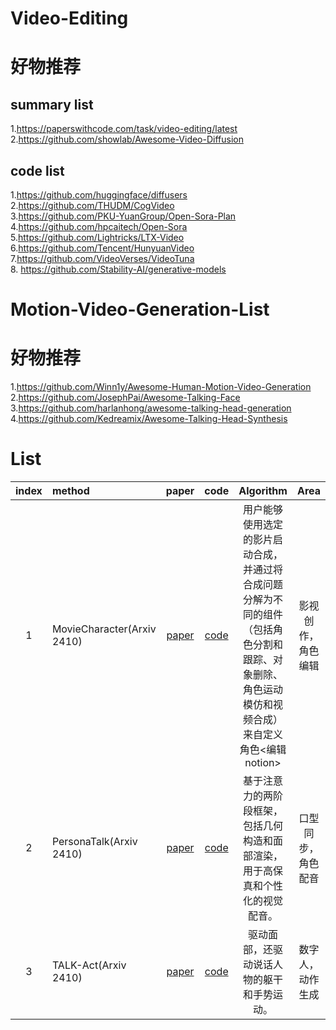 # Video-Editing

# 好物推荐
## summary list
1.https://paperswithcode.com/task/video-editing/latest   
2.https://github.com/showlab/Awesome-Video-Diffusion  

## code list
1.https://github.com/huggingface/diffusers   
2.https://github.com/THUDM/CogVideo    
3.https://github.com/PKU-YuanGroup/Open-Sora-Plan    
4.https://github.com/hpcaitech/Open-Sora    
5.https://github.com/Lightricks/LTX-Video     
6.https://github.com/Tencent/HunyuanVideo    
7.https://github.com/VideoVerses/VideoTuna   
8. https://github.com/Stability-AI/generative-models    


# Motion-Video-Generation-List

# 好物推荐
1.https://github.com/Winn1y/Awesome-Human-Motion-Video-Generation   
2.https://github.com/JosephPai/Awesome-Talking-Face    
3.https://github.com/harlanhong/awesome-talking-head-generation    
4.https://github.com/Kedreamix/Awesome-Talking-Head-Synthesis
 


# List

| index | method  | paper | code | Algorithm | Area |
| :----:| :---- | :----: | :----: | :----: | :----: |
| 1 | MovieCharacter(Arxiv 2410) | [paper](https://arxiv.org/pdf/2410.20974) | [code](https://moviecharacter.github.io/) | 用户能够使用选定的影片启动合成，并通过将合成问题分解为不同的组件（包括角色分割和跟踪、对象删除、角色运动模仿和视频合成）来自定义角色<编辑notion>  | 影视创作，角色编辑 |
| 2 | PersonaTalk(Arxiv 2410) | [paper](https://arxiv.org/pdf/2409.05379) | [code](https://grisoon.github.io/PersonaTalk/) | 基于注意力的两阶段框架，包括几何构造和面部渲染，用于高保真和个性化的视觉配音。  | 口型同步，角色配音 |
| 3 | TALK-Act(Arxiv 2410) | [paper](https://arxiv.org/pdf/2410.10696) | [code](https://guanjz20.github.io/projects/TALK-Act/) | 驱动面部，还驱动说话人物的躯干和手势运动。  | 数字人，动作生成 |
